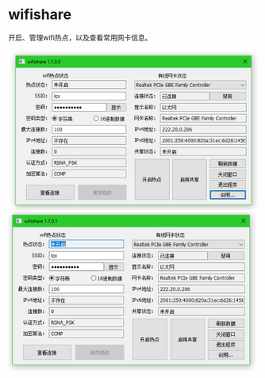 # wifishare
开启、管理wifi热点，以及查看常用网卡信息。


![ScreenCapture1](/ScreenCapture1.png)
![ScreenCapture2](/ScreenCapture2.png)
